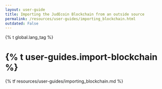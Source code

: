 ```yaml
---
layout: user-guide
title: Importing the JudEcoin Blockchain from an outside source
permalink: /resources/user-guides/importing_blockchain.html
outdated: False
---
```


{% t global.lang_tag %}
<h1>{% t user-guides.import-blockchain %}</h1>
{% tf resources/user-guides/importing_blockchain.md %}
